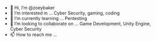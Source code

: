 - 👋 Hi, I’m @zoeybaker
- 👀 I’m interested in ... Cyber Security, gaming, coding
- 🌱 I’m currently learning ... Pentesting
- 💞️ I’m looking to collaborate on ... Game Development, Unity Engine, Cyber Security
- 📫 How to reach me ... 

<!---
zoeybaker/zoeybaker is a ✨ special ✨ repository because its `README.md` (this file) appears on your GitHub profile.
You can click the Preview link to take a look at your changes.
--->
